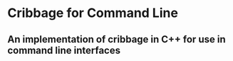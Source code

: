 # Cribbage for Command Line

## An implementation of cribbage in C++ for use in command line interfaces
